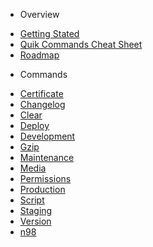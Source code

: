 - Overview
* [Getting Stated](/)
* [Quik Commands Cheat Sheet](/CheatSheet.md)
* [Roadmap](/Roadmap.md)

- Commands
* [Certificate](/Certificate.md)
* [Changelog](/Changelog.md)
* [Clear](/Clear.md)
* [Deploy](/Deploy.md)
* [Development](/Development.md)
* [Gzip](/Gzip.md)
* [Maintenance](/Maintenance.md)
* [Media](/Media.md)
* [Permissions](/Permissions.md)
* [Production](/Production.md)
* [Script](/Script.md)
* [Staging](/Staging.md)
* [Version](/Version.md)
* [n98](/n98.md)